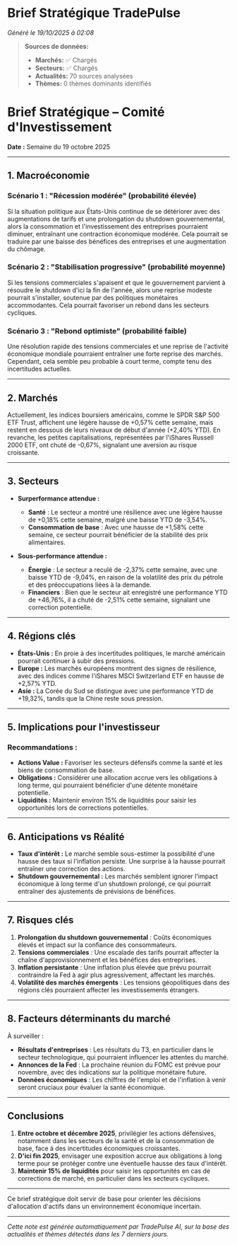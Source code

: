 # Brief Stratégique TradePulse

*Généré le 19/10/2025 à 02:08*

> **Sources de données:**
> - **Marchés:** ✅ Chargés
> - **Secteurs:** ✅ Chargés
> - **Actualités:** 70 sources analysées
> - **Thèmes:** 0 thèmes dominants identifiés

# Brief Stratégique – Comité d'Investissement

**Date :** Semaine du 19 octobre 2025

---

## 1. Macroéconomie

### Scénario 1 : "Récession modérée" (probabilité élevée)
Si la situation politique aux États-Unis continue de se détériorer avec des augmentations de tarifs et une prolongation du shutdown gouvernemental, alors la consommation et l'investissement des entreprises pourraient diminuer, entraînant une contraction économique modérée. Cela pourrait se traduire par une baisse des bénéfices des entreprises et une augmentation du chômage.

### Scénario 2 : "Stabilisation progressive" (probabilité moyenne)
Si les tensions commerciales s'apaisent et que le gouvernement parvient à résoudre le shutdown d'ici la fin de l'année, alors une reprise modeste pourrait s'installer, soutenue par des politiques monétaires accommodantes. Cela pourrait favoriser un rebond dans les secteurs cycliques.

### Scénario 3 : "Rebond optimiste" (probabilité faible)
Une résolution rapide des tensions commerciales et une reprise de l'activité économique mondiale pourraient entraîner une forte reprise des marchés. Cependant, cela semble peu probable à court terme, compte tenu des incertitudes actuelles.

---

## 2. Marchés

Actuellement, les indices boursiers américains, comme le SPDR S&P 500 ETF Trust, affichent une légère hausse de +0,57% cette semaine, mais restent en dessous de leurs niveaux de début d'année (+2,40% YTD). En revanche, les petites capitalisations, représentées par l'iShares Russell 2000 ETF, ont chuté de -0,67%, signalant une aversion au risque croissante.

---

## 3. Secteurs

- **Surperformance attendue :** 
  - **Santé** : Le secteur a montré une résilience avec une légère hausse de +0,18% cette semaine, malgré une baisse YTD de -3,54%.
  - **Consommation de base** : Avec une hausse de +1,58% cette semaine, ce secteur pourrait bénéficier de la stabilité des prix alimentaires.

- **Sous-performance attendue :**
  - **Énergie** : Le secteur a reculé de -2,37% cette semaine, avec une baisse YTD de -9,04%, en raison de la volatilité des prix du pétrole et des préoccupations liées à la demande.
  - **Financiers** : Bien que le secteur ait enregistré une performance YTD de +46,76%, il a chuté de -2,51% cette semaine, signalant une correction potentielle.

---

## 4. Régions clés

- **États-Unis :** En proie à des incertitudes politiques, le marché américain pourrait continuer à subir des pressions.
- **Europe :** Les marchés européens montrent des signes de résilience, avec des indices comme l'iShares MSCI Switzerland ETF en hausse de +2,57% YTD.
- **Asie :** La Corée du Sud se distingue avec une performance YTD de +19,32%, tandis que la Chine reste sous pression.

---

## 5. Implications pour l'investisseur

### Recommandations :
- **Actions Value :** Favoriser les secteurs défensifs comme la santé et les biens de consommation de base.
- **Obligations :** Considérer une allocation accrue vers les obligations à long terme, qui pourraient bénéficier d'une détente monétaire potentielle.
- **Liquidités :** Maintenir environ 15% de liquidités pour saisir les opportunités lors de corrections potentielles.

---

## 6. Anticipations vs Réalité

- **Taux d'intérêt :** Le marché semble sous-estimer la possibilité d'une hausse des taux si l'inflation persiste. Une surprise à la hausse pourrait entraîner une correction des actions.
- **Shutdown gouvernemental :** Les marchés semblent ignorer l'impact économique à long terme d'un shutdown prolongé, ce qui pourrait entraîner des ajustements de prévisions de bénéfices.

---

## 7. Risques clés

1. **Prolongation du shutdown gouvernemental** : Coûts économiques élevés et impact sur la confiance des consommateurs.
2. **Tensions commerciales** : Une escalade des tarifs pourrait affecter la chaîne d'approvisionnement et les bénéfices des entreprises.
3. **Inflation persistante** : Une inflation plus élevée que prévu pourrait contraindre la Fed à agir plus agressivement, affectant les marchés.
4. **Volatilité des marchés émergents** : Les tensions géopolitiques dans des régions clés pourraient affecter les investissements étrangers.

---

## 8. Facteurs déterminants du marché

À surveiller :
- **Résultats d'entreprises** : Les résultats du T3, en particulier dans le secteur technologique, qui pourraient influencer les attentes du marché.
- **Annonces de la Fed** : La prochaine réunion du FOMC est prévue pour novembre, avec des indications sur la politique monétaire future.
- **Données économiques** : Les chiffres de l'emploi et de l'inflation à venir seront cruciaux pour évaluer la santé économique.

---

## Conclusions

1. **Entre octobre et décembre 2025**, privilégier les actions défensives, notamment dans les secteurs de la santé et de la consommation de base, face à des incertitudes économiques croissantes.
2. **D'ici fin 2025**, envisager une exposition accrue aux obligations à long terme pour se protéger contre une éventuelle hausse des taux d'intérêt.
3. **Maintenir 15% de liquidités** pour saisir les opportunités en cas de corrections de marché, en particulier dans les secteurs cycliques.

--- 

Ce brief stratégique doit servir de base pour orienter les décisions d'allocation d'actifs dans un environnement économique incertain.

---

*Cette note est générée automatiquement par TradePulse AI, sur la base des actualités et thèmes détectés dans les 7 derniers jours.*
